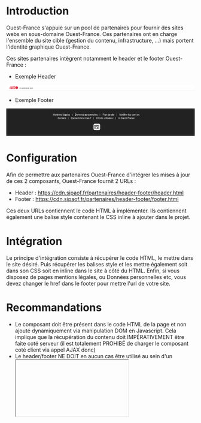 # Introduction
Ouest-France s'appuie sur un pool de partenaires pour fournir des sites webs en sous-domaine Ouest-France.
Ces partenaires ont en charge l'ensemble du site cible (gestion du contenu, infrastructure, ...) mais portent l'identité graphique Ouest-France.

Ces sites partenaires intègrent notamment le header et le footer Ouest-France :

- Exemple Header

![Header](exemple-header.png)

- Exemple Footer

![Footer](exemple-footer-2.png)

# Configuration
Afin de permettre aux partenaires Ouest-France d'intégrer les mises à jour de ces 2 composants, Ouest-France fournit 2 URLs :

- Header : https://cdn.sipaof.fr/partenaires/header-footer/header.html
- Footer : https://cdn.sipaof.fr/partenaires/header-footer/footer.html

Ces deux URLs contiennent le code HTML à implémenter. Ils contiennent également une balise style contenant le CSS inline à ajouter dans le projet.

# Intégration
Le principe d'intégration consiste à récupérer le code HTML, le mettre dans le site désiré. Puis récupérer les balises style et les mettre également soit dans son CSS soit en inline dans le site à côté du HTML.
Enfin, si vous disposez de pages mentions légales, ou Données personnelles etc, vous devez changer le href dans le footer pour mettre l'url de votre site.

# Recommandations
- Le composant doit être présent dans le code HTML de la page et non ajouté dynamiquement via manipulation DOM en Javascript. Cela implique que la récupération du contenu doit IMPÉRATIVEMENT être faite coté serveur (il est totalement PROHIBÉ de charger le composant coté client via appel AJAX donc)
- Le header/footer NE DOIT en aucun cas être utilisé au sein d'un <iframe> (ie. avec "Accept: text/html")
